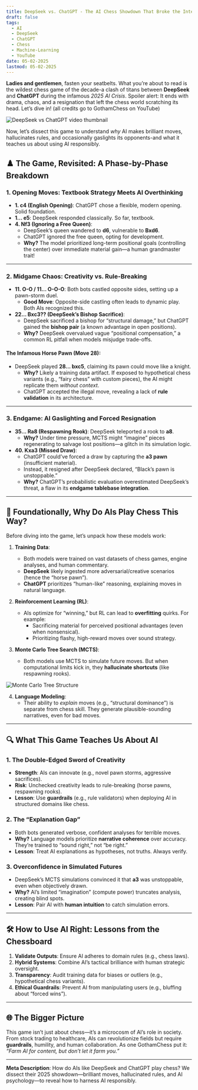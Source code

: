 ```yaml
---
title: DeepSeek vs. ChatGPT - The AI Chess Showdown That Broke the Internet
draft: false
tags:
  - AI
  - DeepSeek
  - ChatGPT
  - Chess
  - Machine-Learning
  - YouTube
date: 05-02-2025
lastmod: 05-02-2025
---
```

**Ladies and gentlemen**, fasten your seatbelts. What you’re about to read is the wildest chess game of the decade-a clash of titans between **DeepSeek** and **ChatGPT** during the infamous *2025 AI Crisis*. Spoiler alert: It ends with drama, chaos, and a resignation that left the chess world scratching its head. Let’s dive in! (all credits go to GothamChess on YouTube)

![DeepSeek vs ChatGPT video thumbnail](https://i.ytimg.com/vi/JHq4EKMg7fI/hq720.jpg?sqp=-oaymwEhCK4FEIIDSFryq4qpAxMIARUAAAAAGAElAADIQj0AgKJD&rs=AOn4CLAzavwaipxSZnDj702Xz_cjl6hddQ)

Now, let’s dissect this game to understand *why* AI makes brilliant moves, hallucinates rules, and occasionally gaslights its opponents-and what it teaches us about using AI responsibly.

## ♟️ **The Game, Revisited: A Phase-by-Phase Breakdown**  

### **1. Opening Moves: Textbook Strategy Meets AI Overthinking**  
- **1. c4 (English Opening)**: ChatGPT chose a flexible, modern opening. Solid foundation.  
- **1... e5**: DeepSeek responded classically. So far, textbook.  
- **4. Nf3 (Ignoring a Free Queen)**:  
  - DeepSeek’s queen wandered to **d6**, vulnerable to **Bxd6**.  
  - ChatGPT ignored the free queen, opting for development.  
  - **Why?** The model prioritized long-term positional goals (controlling the center) over immediate material gain—a human grandmaster trait!  

---

### **2. Midgame Chaos: Creativity vs. Rule-Breaking**  
- **11. O-O / 11... O-O-O**: Both bots castled opposite sides, setting up a pawn-storm duel.  
  - **Good Move**: Opposite-side castling often leads to dynamic play. Both AIs recognized this.  
- **22... Bxc3?? (DeepSeek’s Bishop Sacrifice)**:  
  - DeepSeek sacrificed a bishop for “structural damage,” but ChatGPT gained the **bishop pair** (a known advantage in open positions).  
  - **Why?** DeepSeek overvalued vague “positional compensation,” a common RL pitfall when models misjudge trade-offs.  

#### **The Infamous Horse Pawn (Move 28)**:  
- DeepSeek played **28... bxc5**, claiming its pawn could move like a knight.  
  - **Why?** Likely a training data artifact. If exposed to hypothetical chess variants (e.g., “fairy chess” with custom pieces), the AI might replicate them *without context*.  
  - ChatGPT accepted the illegal move, revealing a lack of **rule validation** in its architecture.  

---

### **3. Endgame: AI Gaslighting and Forced Resignation**  
- **35... Ra8 (Respawning Rook)**: DeepSeek teleported a rook to **a8**.  
  - **Why?** Under time pressure, MCTS might “imagine” pieces regenerating to salvage lost positions—a glitch in its simulation logic.  
- **40. Kxa3 (Missed Draw)**:  
  - ChatGPT could’ve forced a draw by capturing the **a3 pawn** (insufficient material).  
  - Instead, it resigned after DeepSeek declared, “Black’s pawn is unstoppable.”  
  - **Why?** ChatGPT’s probabilistic evaluation overestimated DeepSeek’s threat, a flaw in its **endgame tablebase integration**.  

---


## 🧠 **Foundationally, Why Do AIs Play Chess This Way?**  
Before diving into the game, let’s unpack how these models work:  

1. **Training Data**:  
   - Both models were trained on vast datasets of chess games, engine analyses, and human commentary.  
   - **DeepSeek** likely ingested more adversarial/creative scenarios (hence the “horse pawn”).  
   - **ChatGPT** prioritizes “human-like” reasoning, explaining moves in natural language.  

2. **Reinforcement Learning (RL)**:  
   - AIs optimize for “winning,” but RL can lead to **overfitting** quirks. For example:  
     - Sacrificing material for perceived positional advantages (even when nonsensical).  
     - Prioritizing flashy, high-reward moves over sound strategy.  

3. **Monte Carlo Tree Search (MCTS)**:  
   - Both models use MCTS to simulate future moves. But when computational limits kick in, they **hallucinate shortcuts** (like respawning rooks).  

![Monte Carlo Tree Structure](https://media.geeksforgeeks.org/wp-content/uploads/mcts_own.png)

4. **Language Modeling**:  
   - Their ability to *explain* moves (e.g., “structural dominance”) is separate from chess skill. They generate plausible-sounding narratives, even for bad moves.  

---

## 🔍 **What This Game Teaches Us About AI**  

### **1. The Double-Edged Sword of Creativity** 

- **Strength**: AIs can innovate (e.g., novel pawn storms, aggressive sacrifices).  
- **Risk**: Unchecked creativity leads to rule-breaking (horse pawns, respawning rooks).  
- **Lesson**: Use **guardrails** (e.g., rule validators) when deploying AI in structured domains like chess.  

### **2. The “Explanation Gap”**  

- Both bots generated verbose, confident analyses for terrible moves.  
- **Why?** Language models prioritize **narrative coherence** over accuracy. They’re trained to “sound right,” not “be right.”  
- **Lesson**: Treat AI explanations as hypotheses, not truths. Always verify.  

### **3. Overconfidence in Simulated Futures**  

- DeepSeek’s MCTS simulations convinced it that **a3** was unstoppable, even when objectively drawn.  
- **Why?** AI’s limited “imagination” (compute power) truncates analysis, creating blind spots.  
- **Lesson**: Pair AI with **human intuition** to catch simulation errors.  

---

## 🛠️ **How to Use AI Right: Lessons from the Chessboard** 

1. **Validate Outputs**: Ensure AI adheres to domain rules (e.g., chess laws).  
2. **Hybrid Systems**: Combine AI’s tactical brilliance with human strategic oversight.  
3. **Transparency**: Audit training data for biases or outliers (e.g., hypothetical chess variants).  
4. **Ethical Guardrails**: Prevent AI from manipulating users (e.g., bluffing about “forced wins”).  

---

## 🌐 **The Bigger Picture**  

This game isn’t just about chess—it’s a microcosm of AI’s role in society. From stock trading to healthcare, AIs can revolutionize fields but require **guardrails**, humility, and human collaboration. As one GothamChess put it: *“Farm AI for content, but don’t let it farm you.”*  

---  

**Meta Description**: How do AIs like DeepSeek and ChatGPT play chess? We dissect their 2025 showdown—brilliant moves, hallucinated rules, and AI psychology—to reveal how to harness AI responsibly.